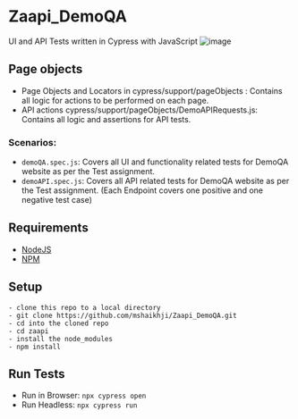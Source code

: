 # Zaapi_DemoQA
UI and API Tests written in Cypress with JavaScript
![image](https://drive.google.com/uc?export=view&id=1W-UynO6mgezooU4_icEfxcaVJWYguRdp)

## Page objects
- Page Objects and Locators in cypress/support/pageObjects : Contains all logic for actions to be performed on each page.
- API actions cypress/support/pageObjects/DemoAPIRequests.js: Contains all logic and assertions for API tests.


### Scenarios:
- `demoQA.spec.js`: Covers all UI and functionality related tests for DemoQA website as per the Test assignment.
- `demoAPI.spec.js`: Covers all API related tests for DemoQA website as per the Test assignment. (Each Endpoint covers one positive and one negative test case)

## Requirements

- [NodeJS](https://nodejs.org/en/)
- [NPM](https://www.npmjs.com/get-npm)


## Setup
```
- clone this repo to a local directory
- git clone https://github.com/mshaikhji/Zaapi_DemoQA.git
- cd into the cloned repo
- cd zaapi
- install the node_modules
- npm install
```

## Run Tests
- Run in Browser: `npx cypress open`
- Run Headless: `npx cypress run`

